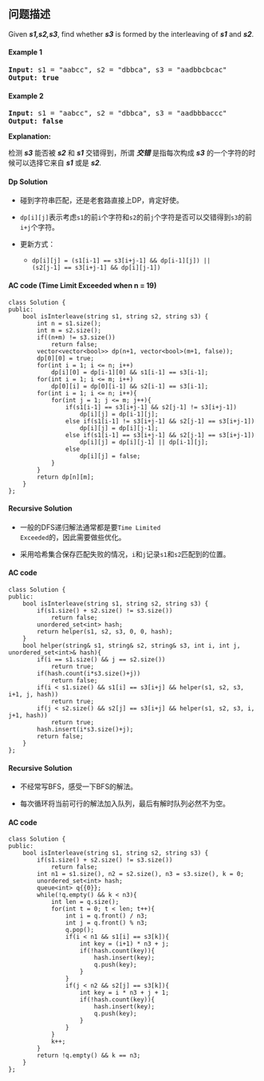 ## 问题描述

Given ***s1,s2,s3***, find whether ***s3*** is formed by the interleaving of ***s1*** and ***s2***.</br>

#### Example 1
<pre><strong>Input:</strong> s1 = "aabcc", s2 = "dbbca", s3 = "aadbbcbcac"
<strong>Output: true</strong>
</pre>
#### Example 2
<pre><strong>Input:</strong> s1 = "aabcc", s2 = "dbbca", s3 = "aadbbbaccc"
<strong>Output: false</strong>
</pre>

__Explanation:__<br>

检测 ***s3*** 能否被 ***s2*** 和 ***s1*** 交错得到，所谓 ***交错*** 是指每次构成 ***s3*** 的一个字符的时候可以选择它来自 ***s1*** 或是 ***s2***.

#### Dp Solution

* 碰到字符串匹配，还是老套路直接上DP，肯定好使。

* <code>dp[i][j]</code>表示考虑<code>s1</code>的前<code>i</code>个字符和<code>s2</code>的前<code>j</code>个字符是否可以交错得到<code>s3</code>的前<code>i+j</code>个字符。

* 更新方式：
  * <code>dp[i][j] = (s1[i-1] == s3[i+j-1] && dp[i-1][j]) || (s2[j-1] == s3[i+j-1] && dp[i][j-1])</code>

#### AC code (Time Limit Exceeded when n = 19)

```
class Solution {
public:
    bool isInterleave(string s1, string s2, string s3) {
        int n = s1.size();
        int m = s2.size();
        if((n+m) != s3.size())
            return false;
        vector<vector<bool>> dp(n+1, vector<bool>(m+1, false));
        dp[0][0] = true;
        for(int i = 1; i <= n; i++)
            dp[i][0] = dp[i-1][0] && s1[i-1] == s3[i-1];
        for(int i = 1; i <= m; i++)
            dp[0][i] = dp[0][i-1] && s2[i-1] == s3[i-1];
        for(int i = 1; i <= n; i++){
            for(int j = 1; j <= m; j++){
                if(s1[i-1] == s3[i+j-1] && s2[j-1] != s3[i+j-1])
                    dp[i][j] = dp[i-1][j];
                else if(s1[i-1] != s3[i+j-1] && s2[j-1] == s3[i+j-1])
                    dp[i][j] = dp[i][j-1];
                else if(s1[i-1] == s3[i+j-1] && s2[j-1] == s3[i+j-1])
                    dp[i][j] = dp[i][j-1] || dp[i-1][j];
                else
                    dp[i][j] = false;
            }
        }
        return dp[n][m];
    }
};
```

#### Recursive  Solution

* 一般的DFS递归解法通常都是要<code>Time Limited Exceeded</code>的，因此需要做些优化。

* 采用哈希集合保存匹配失败的情况，<code>i</code>和<code>j</code>记录<code>s1</code>和<code>s2</code>匹配到的位置。


#### AC code

```
class Solution {
public:
    bool isInterleave(string s1, string s2, string s3) {
        if(s1.size() + s2.size() != s3.size())
            return false;
        unordered_set<int> hash;
        return helper(s1, s2, s3, 0, 0, hash);
    }
    bool helper(string& s1, string& s2, string& s3, int i, int j, unordered_set<int>& hash){
        if(i == s1.size() && j == s2.size())
            return true;
        if(hash.count(i*s3.size()+j))
            return false;
        if(i < s1.size() && s1[i] == s3[i+j] && helper(s1, s2, s3, i+1, j, hash))
            return true;
        if(j < s2.size() && s2[j] == s3[i+j] && helper(s1, s2, s3, i, j+1, hash))
            return true;
        hash.insert(i*s3.size()+j);
        return false;
    }
};
```

#### Recursive  Solution

* 不经常写BFS，感受一下BFS的解法。

* 每次循环将当前可行的解法加入队列，最后有解时队列必然不为空。

#### AC code

```
class Solution {
public:
    bool isInterleave(string s1, string s2, string s3) {
        if(s1.size() + s2.size() != s3.size())
            return false;
        int n1 = s1.size(), n2 = s2.size(), n3 = s3.size(), k = 0;
        unordered_set<int> hash;
        queue<int> q{{0}};
        while(!q.empty() && k < n3){
            int len = q.size();
            for(int t = 0; t < len; t++){
                int i = q.front() / n3;
                int j = q.front() % n3;
                q.pop();
                if(i < n1 && s1[i] == s3[k]){
                    int key = (i+1) * n3 + j; 
                    if(!hash.count(key)){
                        hash.insert(key);
                        q.push(key);
                    }
                }
                if(j < n2 && s2[j] == s3[k]){
                    int key = i * n3 + j + 1; 
                    if(!hash.count(key)){
                        hash.insert(key);
                        q.push(key);
                    }
                }
            }
            k++;
        }
        return !q.empty() && k == n3;
    }
};
```
